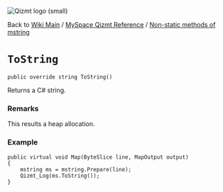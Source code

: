 <a href='Hidden comment: Image:'></a><img src='http://qizmt.googlecode.com/svn/wiki/images/Qizmt_logo_small.png' alt='Qizmt logo (small)' />

Back to <a href='Hidden comment: Link:'></a>[Wiki Main](Main.md) / [MySpace Qizmt Reference](MySpaceQizmtReference.md) / [Non-static methods of mstring](MySpaceQizmtReferenceMStringMethods.md)



# `ToString` #
`public override string ToString()`

Returns a C# string.
### Remarks ###
This results a heap allocation.

### Example ###
```
public virtual void Map(ByteSlice line, MapOutput output)
{
    mstring ms = mstring.Prepare(line);
    Qizmt_Log(ms.ToString());
} 
```